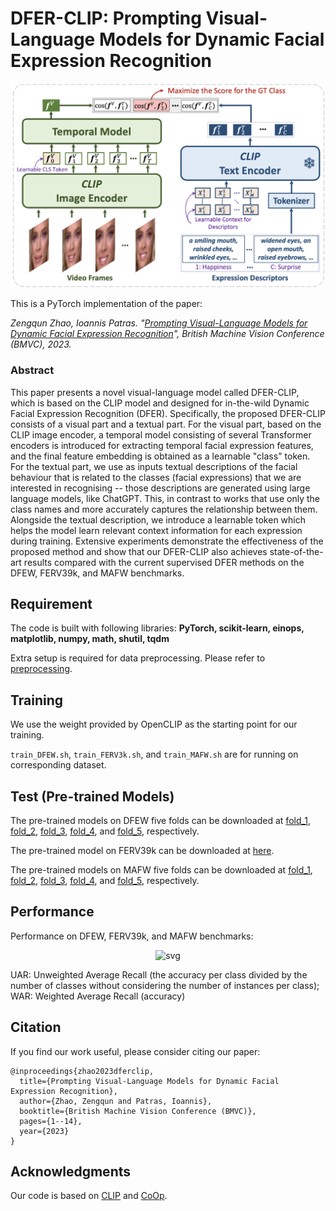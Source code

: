 # DFER-CLIP: Prompting Visual-Language Models for Dynamic Facial Expression Recognition

<p align="center">
    <img src="./img/overview.png" alt="svg" width="600"/>
</p>

This is a PyTorch implementation of the paper:

*Zengqun Zhao, Ioannis Patras. "[Prompting Visual-Language Models for Dynamic Facial Expression Recognition](https://arxiv.org/abs/2308.13382)", British Machine Vision Conference (BMVC), 2023.*

### Abstract
This paper presents a novel visual-language model called DFER-CLIP, which is based on the CLIP model and designed for in-the-wild Dynamic Facial Expression Recognition (DFER). Specifically, the proposed DFER-CLIP consists of a visual part and a textual part. For the visual part, based on the CLIP image encoder, a temporal model consisting of several Transformer encoders is introduced for extracting temporal facial expression features, and the final feature embedding is obtained as a learnable "class" token. For the textual part, we use as inputs textual descriptions of the facial behaviour that is related to the classes (facial expressions) that we are interested in recognising -- those descriptions are generated using large language models, like ChatGPT. This, in contrast to works that use only the class names and more accurately captures the relationship between them. Alongside the textual description, we introduce a learnable token which helps the model learn relevant context information for each expression during training. Extensive experiments demonstrate the effectiveness of the proposed method and show that our DFER-CLIP also achieves state-of-the-art results compared with the current supervised DFER methods on the DFEW, FERV39k, and MAFW benchmarks.

## Requirement
The code is built with following libraries: **PyTorch, scikit-learn, einops, matplotlib, numpy, math, shutil, tqdm**

Extra setup is required for data preprocessing. Please refer to [preprocessing](./annotation/preprocessing.py).

## Training
We use the weight provided by OpenCLIP as the starting point for our training.

``` train_DFEW.sh ```, ``` train_FERV3k.sh ```, and ``` train_MAFW.sh ``` are for running on corresponding dataset. 

## Test (Pre-trained Models)
The pre-trained models on DFEW five folds can be downloaded at [fold_1](https://drive.google.com/file/d/1tH1d2zZv2HtcQFPrGuVWJHXmD9sTeddQ/view?usp=drive_link), [fold_2](https://drive.google.com/file/d/1w6yESY3cNwcOCwQa-dTxIHNWBv57PRUR/view?usp=drive_link), [fold_3](https://drive.google.com/file/d/1kmI1XlZdQIr6R33tBdteyrmYl0UgyXv8/view?usp=drive_link), [fold_4](https://drive.google.com/file/d/10pxe7fCtASuKaxpZSGb7nR6EAjN7YSR6/view?usp=drive_link), and [fold_5](https://drive.google.com/file/d/161pNBUgR_uPSvptzN4ZI4_L7-tvF9SD8/view?usp=drive_link), respectively.

The pre-trained model on FERV39k can be downloaded at [here](https://drive.google.com/file/d/1lRUw5eTa7TGSEombjHqCPE76oP2c_3fz/view?usp=drive_link).

The pre-trained models on MAFW five folds can be downloaded at [fold_1](https://drive.google.com/file/d/1vaICPQ9g3gfYpEcRwej6Se5qRb0LzbP6/view?usp=drive_link), [fold_2](https://drive.google.com/file/d/1NCJU33j7yr6t_RXJeR1pO_znrN_jV5EC/view?usp=drive_link), [fold_3](https://drive.google.com/file/d/12MS8ZVh582n2j37zy2Z7V85IwcnxuKC4/view?usp=drive_link), [fold_4](https://drive.google.com/file/d/1Zs6pkzPU2Wkqb5ykrTU-csiu_c8Tpggh/view?usp=drive_link), and [fold_5](https://drive.google.com/file/d/1txju5MPe2eODw98Uz16iG3vxTR1GLMrx/view?usp=drive_link), respectively.

## Performance
Performance on DFEW, FERV39k, and MAFW benchmarks:

<p align="center">
    <img src="./img/performance.png" alt="svg" width="600"/>
</p>

UAR: Unweighted Average Recall (the accuracy per class divided by the number of classes without considering the number of
instances per class); WAR: Weighted Average Recall (accuracy)

## Citation
If you find our work useful, please consider citing our paper:
```
@inproceedings{zhao2023dferclip,
  title={Prompting Visual-Language Models for Dynamic Facial Expression Recognition},
  author={Zhao, Zengqun and Patras, Ioannis},
  booktitle={British Machine Vision Conference (BMVC)},
  pages={1--14},
  year={2023}
}
```

## Acknowledgments
Our code is based on [CLIP](https://github.com/openai/CLIP) and [CoOp](https://github.com/KaiyangZhou/CoOp).
